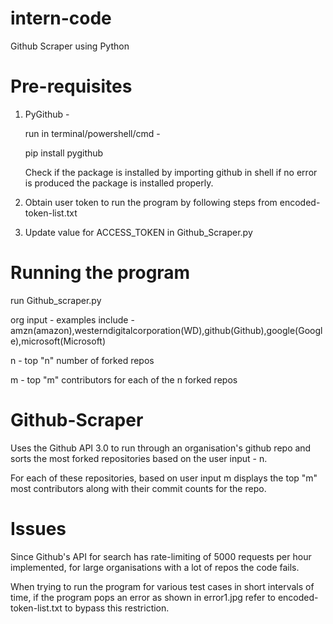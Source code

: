 # intern-code
Github Scraper using Python

# Pre-requisites 

1) PyGithub - 

   run  in terminal/powershell/cmd -

   pip install pygithub

   Check if the package is installed by importing github in shell if no error is produced the package is installed properly.

2) Obtain user token to run the program by following steps from encoded-token-list.txt

3) Update value for ACCESS_TOKEN in Github_Scraper.py 

# Running the program

run Github_scraper.py

org input - examples include - amzn(amazon),westerndigitalcorporation(WD),github(Github),google(Google),microsoft(Microsoft)

n - top "n" number of forked repos

m - top "m" contributors for each of the n forked repos

# Github-Scraper  

Uses the Github API 3.0 to run through an organisation's github repo and sorts the most forked repositories based on the user input - n.

For each of these repositories, based on user input m displays the top "m" most contributors along with their commit counts for the repo.

# Issues  

Since Github's API for search has rate-limiting of 5000 requests per hour implemented, for large organisations with a lot of repos the code fails. 

When trying to run the program for various test cases in short intervals of time, if the program pops an error as shown in error1.jpg refer to encoded-token-list.txt to bypass this restriction.

